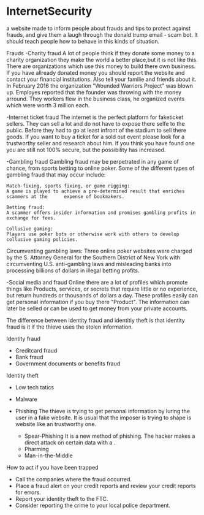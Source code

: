 # InternetSecurity
a website made to inform people about frauds and tips to protect against frauds, and give them a laugh through the donald trump email - scam bot. It should teach people how to behave in this kinds of situation.

Frauds
-Charity fraud
  A lot of people think if they donate some money to a charity organization they make the world a better place,but it is not like       this. There are organizations which use this money to build there own business.
  If you have allready donated money you should report the website and contact your financial institutions. Also tell your             familie and friends about it.
  In February 2016 the organization "Wounded Warriors Project" was blown up. Employes reported that the founder was throwing with the   money arround. They workers flew in the business class, he organized events which were worth 3 million each. 
    
  -Internet ticket fraud
   The internet is the perfect platform for faketicket sellers. They can sell a lot and do not have to expose there selfe to the        public. Before they had to go at least infront of the stadium to sell there goods.
   If you want to buy a ticket for a sold out event please look for a trustworthy seller and research about him. If you think you        have found one you are still not 100% secure, but the possibility has increased.
    
   -Gambling fraud
    Gambling fraud may be perpetrated in any game of chance, from sports betting to online poker. Some of the different types of         gambling fraud that may occur include:

    Match-fixing, sports fixing, or game rigging:
    A game is played to achieve a pre-determined result that enriches scammers at the      expense of bookmakers.
   
    Betting fraud:
    A scammer offers insider information and promises gambling profits in exchange for fees.
   
    Collusive gaming: 
    Players use poker bots or otherwise work with others to develop collusive gaming policies.
   
   Circumventing gambling laws:
   Three online poker websites were charged by the S. Attorney General for the Southern District of New York with circumventing            U.S. anti-gambling laws and misleading banks into processing billions of dollars in illegal betting profits.
   
  -Social media and fraud
    Online there are a lot of profiles which promote things like Products, services, or secrets that require little
    or no experience, but return hundreds or thousands of dollars a day. These profiles easily can get personal information if you          buy there "Product". The information can later be selled or can be used to get money from your private accounts.
    
   The difference between identity fraud and identitiy theft is that identity fraud is it if the thieve uses the stolen information. 

   Identity fraud                             
   - Creditcard fraud                           
   - Bank fraud 
   - Government documents or benefits fraud
   
   Identity theft
   - Low tech tatics
   - Malware   
   - Phishing
        The thieve is trying to get personal information by luring the user in a fake website. It is usual that the imposer is trying           to shape is website like an trustworthy one.
        
        - Spear-Phishing
           It is a new method of phishing. The hacker makes a direct attack on certain data with a .
        - Pharming
        - Man-in-the-Middle
   
   
   How to act if you have been trapped
   
  - Call the companies where the fraud occurred.
  - Place a fraud alert on your credit reports and review your credit reports for errors.
  - Report your identity theft to the FTC.
  - Consider reporting the crime to your local police department.
   
